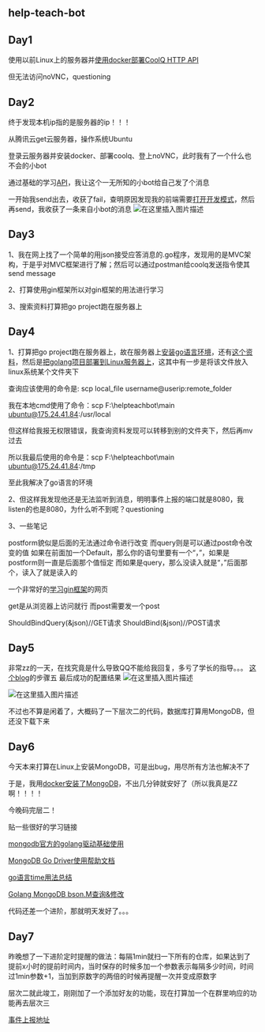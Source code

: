 ## help-teach-bot

## Day1
使用以前Linux上的服务器并[使用docker部署CoolQ HTTP API](https://cqhttp.cc/docs/4.10/#/)

但无法访问noVNC，questioning

## Day2
终于发现本机ip指的是服务器的ip！！！

从腾讯云get云服务器，操作系统Ubuntu

登录云服务器并安装docker、部署coolq、登上noVNC，此时我有了一个什么也不会的小bot

通过基础的学习[API](https://cqhttp.cc/docs/4.14/#/API?id=%E5%93%8D%E5%BA%94%E8%AF%B4%E6%98%8E)，我让这个一无所知的小bot给自己发了个消息

一开始我send出去，收获了fail，查明原因发现我的前端需要[打开开发模式](https://docs.cqp.im/dev/v9/devmode/)，然后再send，我收获了一条来自小bot的消息
![在这里插入图片描述](https://img-blog.csdnimg.cn/20200303234415798.png?x-oss-process=image/watermark,type_ZmFuZ3poZW5naGVpdGk,shadow_10,text_aHR0cHM6Ly9ibG9nLmNzZG4ubmV0L0JsdWVfQ3VTTzQ=,size_16,color_FFFFFF,t_70)

## Day3
1、我在网上找了一个简单的用json接受应答消息的.go程序，发现用的是MVC架构，于是乎对MVC框架进行了解；然后可以通过postman给coolq发送指令使其send message

2、打算使用gin框架所以对gin框架的用法进行学习

3、搜索资料打算把go project跑在服务器上

## Day4
1、打算把go project跑在服务器上，故在服务器上[安装go语言环境](https://www.runoob.com/go/go-environment.html)，还有[这个资料](https://golang.google.cn/doc/install?download=go1.14.linux-amd64.tar.gz)，然后是[把golang项目部署到Linux服务器上](https://blog.csdn.net/qq_33230584/article/details/81536572)，这其中有一步是将该文件放入linux系统某个文件夹下

查询应该使用的命令是: scp local_file username@userip:remote_folder

我在本地cmd使用了命令：scp F:\helpteachbot\main ubuntu@175.24.41.84:/usr/local

但这样给我报无权限错误，我查询资料发现可以转移到别的文件夹下，然后再mv过去

所以我最后使用的命令是：scp F:\helpteachbot\main ubuntu@175.24.41.84:/tmp

至此我解决了go语言的环境

2、但这样我发现他还是无法监听到消息，明明事件上报的端口就是8080，我listen的也是8080，为什么听不到呢？questioning

3、一些笔记

postform貌似是后面的无法通过命令进行改变
而query则是可以通过post命令改变的值
如果在前面加一个Default，那么你的语句里要有一个“，”，如果是postform则一直是后面那个值恒定
而如果是query，那么没读入就是“，”后面那个，读入了就是读入的

一个非常好的[学习gin框架](https://www.cnblogs.com/-beyond/p/9391892.html)的网页

get是从浏览器上访问就行
而post需要发一个post

ShouldBindQuery(&json)//GET请求
ShouldBind(&json)//POST请求

## Day5
非常zz的一天，在找究竟是什么导致QQ不能给我回复，多亏了学长的指导。。。
[这个blog](https://blog.csdn.net/weixin_33889665/article/details/93166512)的步骤五
最后成功的配置结果
![在这里插入图片描述](https://img-blog.csdnimg.cn/20200307104733493.png)

![在这里插入图片描述](https://img-blog.csdnimg.cn/20200307104845648.png?x-oss-process=image/watermark,type_ZmFuZ3poZW5naGVpdGk,shadow_10,text_aHR0cHM6Ly9ibG9nLmNzZG4ubmV0L0JsdWVfQ3VTTzQ=,size_16,color_FFFFFF,t_70)

不过也不算是闲着了，大概码了一下层次二的代码，数据库打算用MongoDB，但还没下载下来

## Day6
今天本来打算在Linux上安装MongoDB，可是出bug，用尽所有方法也解决不了

于是，我用[docker安装了MongoDB](https://www.runoob.com/docker/docker-install-mongodb.html)，不出几分钟就安好了（所以我真是ZZ啊！！！！

今晚码完层二！

贴一些很好的学习链接

[mongodb官方的golang驱动基础使用](https://www.jianshu.com/p/0344a21e8040)

[MongoDB Go Driver使用帮助文档](http://www.mongoing.com/archives/27257)

[go语言time用法总结](https://blog.csdn.net/yzf279533105/article/details/92797674?depth_1-utm_source=distribute.pc_relevant.none-task&utm_source=distribute.pc_relevant.none-task)

[Golang MongoDB bson.M查询&修改](https://blog.csdn.net/LightUpHeaven/article/details/82663146)

代码还差一个进阶，那就明天发好了。。。

## Day7
昨晚想了一下进阶定时提醒的做法：每隔1min就扫一下所有的仓库，如果达到了提前x小时的提前时间内，当时保存的时候多加一个参数表示每隔多少时间，时间过1min参数+1，当加到原数字的两倍的时候再提醒一次并变成原数字

层次二就此竣工，刚刚加了一个添加好友的功能，现在打算加一个在群里响应的功能再去层次三

[事件上报地址](https://richardchien.gitee.io/coolq-http-api/docs/4.12/#/Post?id=%E7%BE%A4%E6%96%87%E4%BB%B6%E4%B8%8A%E4%BC%A0)
